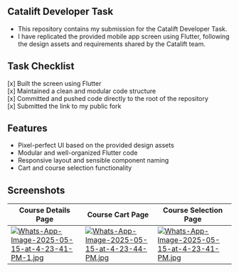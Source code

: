 ## Catalift Developer Task

- This repository contains my submission for the Catalift Developer Task.
- I have replicated the provided mobile app screen using Flutter, following the design assets and requirements shared by the Catalift team.

## Task Checklist
[x] Built the screen using Flutter<br>
[x] Maintained a clean and modular code structure<br>
[x] Committed and pushed code directly to the root of the repository<br>
[x] Submitted the link to my public fork

## Features
- Pixel-perfect UI based on the provided design assets
- Modular and well-organized Flutter code
- Responsive layout and sensible component naming
- Cart and course selection functionality

## Screenshots
| Course Details Page | Course Cart Page | Course Selection Page |
|----------------------|--------------------|-----------|
| [![Whats-App-Image-2025-05-15-at-4-23-41-PM-1.jpg](https://i.postimg.cc/pXjmqz8V/Whats-App-Image-2025-05-15-at-4-23-41-PM-1.jpg)](https://postimg.cc/D82fzWBR) | [![Whats-App-Image-2025-05-15-at-4-23-44-PM.jpg](https://i.postimg.cc/k5v8w80R/Whats-App-Image-2025-05-15-at-4-23-44-PM.jpg)](https://postimg.cc/7CbfZCYq) | [![Whats-App-Image-2025-05-15-at-4-23-41-PM.jpg](https://i.postimg.cc/k53k3VTy/Whats-App-Image-2025-05-15-at-4-23-41-PM.jpg)](https://postimg.cc/Mn5s1G2c) |

